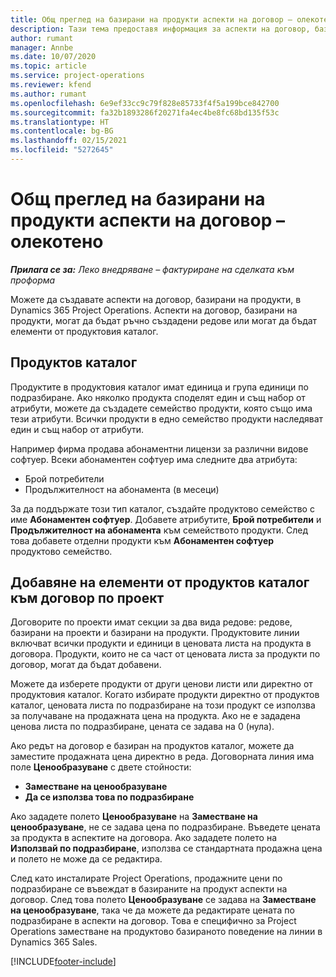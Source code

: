 ```yaml
---
title: Общ преглед на базирани на продукти аспекти на договор – олекотено
description: Тази тема предоставя информация за аспекти на договор, базирани на продукти.
author: rumant
manager: Annbe
ms.date: 10/07/2020
ms.topic: article
ms.service: project-operations
ms.reviewer: kfend
ms.author: rumant
ms.openlocfilehash: 6e9ef33cc9c79f828e85733f4f5a199bce842700
ms.sourcegitcommit: fa32b1893286f20271fa4ec4be8fc68bd135f53c
ms.translationtype: HT
ms.contentlocale: bg-BG
ms.lasthandoff: 02/15/2021
ms.locfileid: "5272645"
---
```

# <a name="product-based-contract-lines-overview---lite"></a>Общ преглед на базирани на продукти аспекти на договор – олекотено

_**Прилага се за:** Леко внедряване – фактуриране на сделката към проформа_

Можете да създавате аспекти на договор, базирани на продукти, в Dynamics 365 Project Operations. Аспекти на договор, базирани на продукти, могат да бъдат ръчно създадени редове или могат да бъдат елементи от продуктовия каталог.

## <a name="product-catalog"></a>Продуктов каталог

Продуктите в продуктовия каталог имат единица и група единици по подразбиране. Ако няколко продукта споделят един и същ набор от атрибути, можете да създадете семейство продукти, която също има тези атрибути. Всички продукти в едно семейство продукти наследяват един и същ набор от атрибути.

Например фирма продава абонаментни лицензи за различни видове софтуер. Всеки абонаментен софтуер има следните два атрибута:

- Брой потребители
- Продължителност на абонамента (в месеци)

За да поддържате този тип каталог, създайте продуктово семейство с име **Абонаментен софтуер**. Добавете атрибутите, **Брой потребители** и **Продължителност на абонамента** към семейството продукти. След това добавете отделни продукти към **Абонаментен софтуер** продуктово семейство.

## <a name="add-product-catalog-items-to-a-project-contract"></a>Добавяне на елементи от продуктов каталог към договор по проект

Договорите по проекти имат секции за два вида редове: редове, базирани на проекти и базирани на продукти. Продуктовите линии включват всички продукти и единици в ценовата листа на продукта в договора. Продукти, които не са част от ценовата листа за продукти по договор, могат да бъдат добавени.

Можете да изберете продукти от други ценови листи или директно от продуктовия каталог. Когато избирате продукти директно от продуктов каталог, ценовата листа по подразбиране на този продукт се използва за получаване на продажната цена на продукта. Ако не е зададена ценова листа по подразбиране, цената се задава на 0 (нула).

Ако редът на договор е базиран на продуктов каталог, можете да заместите продажната цена директно в реда. Договорната линия има поле **Ценообразуване** с двете стойности:

- **Заместване на ценообразуване**
- **Да се използва това по подразбиране**

Ако зададете полето **Ценообразуване** на **Заместване на ценообразуване**, не се задава цена по подразбиране. Въведете цената за продукта в аспектите на договора. Ако зададете полето на **Използвай по подразбиране**, използва се стандартната продажна цена и полето не може да се редактира.

След като инсталирате Project Operations, продажните цени по подразбиране се въвеждат в базираните на продукт аспекти на договор. След това полето **Ценообразуване** се задава на **Заместване на ценообразуване**, така че да можете да редактирате цената по подразбиране в аспекти на договор. Това е специфично за Project Operations заместване на продуктово базираното поведение на линии в Dynamics 365 Sales.


[!INCLUDE[footer-include](../../includes/footer-banner.md)]